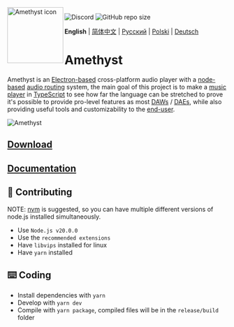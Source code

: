 <img align="left" src="https://github.com/Geoxor/Amethyst/raw/master/assets/icon.png?raw=true" alt="Amethyst icon" width="128">

![Discord](https://img.shields.io/discord/385387666415550474?label=Discord&logo=discord&style=flat)
![GitHub repo size](https://img.shields.io/github/repo-size/geoxor/amethyst?label=Size)

**English** | [简体中文](./README-zh.md) | [Русский](./README-ru.md) | [Polski](./README-pl.md) | [Deutsch](./README-de.md)

# Amethyst

Amethyst is an [Electron-based](https://electronjs.org/) cross-platform audio player with a [node-based](https://en.wikipedia.org/wiki/Node_graph_architecture) [audio routing](https://en.wikipedia.org/wiki/Audio_signal_flow) system, the main goal of this project is to make a [music player](https://en.wikipedia.org/wiki/Media_player_software) in [TypeScript](https://www.typescriptlang.org/) to see how far the language can be stretched to prove it's possible to provide pro-level features as most [DAWs](https://en.wikipedia.org/wiki/Digital_audio_workstation) / [DAEs](https://en.wikipedia.org/wiki/Audio_editing_software), while also providing useful tools and customizability to the [end-user](https://en.wikipedia.org/wiki/End_user).

![Amethyst](https://github.com/user-attachments/assets/f754d928-3886-47f6-a784-649228050ab0)

## [Download](https://amethyst.pages.dev/installation/package_managers.html)

## [Documentation](https://amethyst.pages.dev/introduction.html)

## 📝 Contributing

NOTE: [nvm](https://github.com/nvm-sh/nvm) is suggested, so you can have multiple different versions of node.js installed simultaneously.

- Use `Node.js v20.0.0`
- Use the `recommended extensions`
- Have `libvips` installed for linux
- Have `yarn` installed

## ⌨️ Coding

- Install dependencies with `yarn`
- Develop with `yarn dev`
- Compile with `yarn package`, compiled files will be in the `release/build` folder
